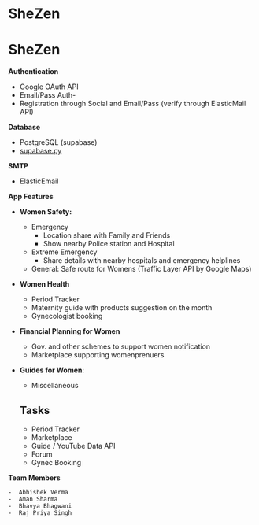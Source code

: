 # SheZen

# SheZen

**Authentication**

- Google OAuth API
- Email/Pass Auth-
- Registration through Social and Email/Pass (verify through ElasticMail API)

**Database**

- PostgreSQL (supabase)
- [supabase.py](http://supabase.py/)

**SMTP**

- ElasticEmail

**App Features**

- **Women Safety:**
    - Emergency
        - Location share with Family and Friends
        - Show nearby Police station and Hospital
    - Extreme Emergency
        - Share details with nearby hospitals and emergency helplines
    - General: Safe route for Womens (Traffic Layer API by Google Maps)
- **Women Health**
    - Period Tracker
    - Maternity guide with products suggestion on the month
    - Gynecologist booking
- **Financial Planning for Women**
    - Gov. and other schemes to support women notification
    - Marketplace supporting womenprenuers
- **Guides for Women**:
    - Miscellaneous
    
    ## Tasks
    
    -  Period Tracker
    -  Marketplace
    -  Guide / YouTube Data API
    -  Forum
    -  Gynec Booking  

**Team Members**

    -  Abhishek Verma
    -  Aman Sharma
    -  Bhavya Bhagwani
    -  Raj Priya Singh
